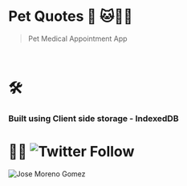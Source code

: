 # **Pet Quotes** 🚀 🐱🐶🐰


>Pet Medical Appointment App <br>

<br>

# 🛠
### Built using Client side storage - IndexedDB


# 👨‍💻 ![Twitter Follow](https://img.shields.io/twitter/follow/Gzjosemgz?style=social)

![Jose Moreno Gomez](https://repository-images.githubusercontent.com/270916037/f2162c80-abf8-11ea-8f3f-a8a07f33a99e)
